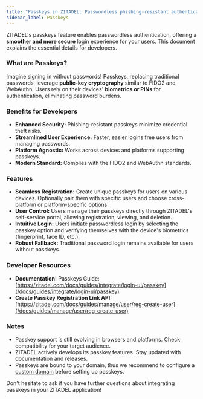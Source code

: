 ```yaml
---
title: "Passkeys in ZITADEL: Passwordless phishing-resistant authentication"
sidebar_label: Passkeys
---
```


ZITADEL's passkeys feature enables passwordless authentication, offering a **smoother and more secure** login experience for your users. This document explains the essential details for developers.

### What are Passkeys?

Imagine signing in without passwords! Passkeys, replacing traditional passwords, leverage **public-key cryptography** similar to FIDO2 and WebAuthn. Users rely on their devices' **biometrics or PINs** for authentication, eliminating password burdens.

### Benefits for Developers

* **Enhanced Security:** Phishing-resistant passkeys minimize credential theft risks.
* **Streamlined User Experience:** Faster, easier logins free users from managing passwords.
* **Platform Agnostic:** Works across devices and platforms supporting passkeys.
* **Modern Standard:** Complies with the FIDO2 and WebAuthn standards.

### Features

* **Seamless Registration:** Create unique passkeys for users on various devices. Optionally pair them with specific users and choose cross-platform or platform-specific options.
* **User Control:** Users manage their passkeys directly through ZITADEL's self-service portal, allowing registration, viewing, and deletion.
* **Intuitive Login:** Users initiate passwordless login by selecting the passkey option and verifying themselves with the device's biometrics (fingerprint, face ID, etc.).
* **Robust Fallback:** Traditional password login remains available for users without passkeys.

### Developer Resources

* **Documentation:** Passkeys Guide: [https://zitadel.com/docs/guides/integrate/login-ui/passkey](/docs/guides/integrate/login-ui/passkey)
* **Create Passkey Registration Link API:** [https://zitadel.com/docs/guides/manage/user/reg-create-user](/docs/guides/manage/user/reg-create-user)

### Notes

* Passkey support is still evolving in browsers and platforms. Check compatibility for your target audience.
* ZITADEL actively develops its passkey features. Stay updated with documentation and releases.
* Passkeys are bound to your domain, thus we recommend to configure a [custom domain](/docs/concepts/features/custom-domain.md) before setting up passkeys.

Don't hesitate to ask if you have further questions about integrating passkeys in your ZITADEL application!